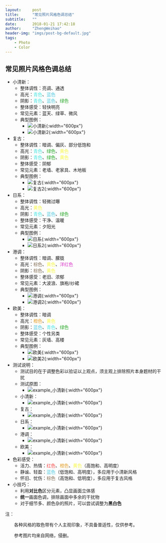 ```yaml
---
layout:     post
title:      "常见照片风格色调总结"
subtitle:   ""
date:       2018-01-21 17:42:18
author:     "ZhengWeihao"
header-img: "imgs/post-bg-default.jpg"
tags:
    - Photo
    - Color
---
```


常见照片风格色调总结
---

* 小清新：
  * 整体调性：亮调、通透
  * 高光：<font color="#4ce6e3">青色</font>、<font color="#50c9e0">蓝色</font>
  * 阴影：<font color="#4ce6e3">青色</font>、<font color="#50c9e0">蓝色</font>、<font color="#25a726">绿色</font>
  * 整体感受：轻快明亮
  * 常见元素：蓝天、绿草、微风
  * 典型图例：
    * ![小清新](/imgs/photo-styles-colors/小清新.jpg){:width="600px"}
    * ![小清新2](/imgs/photo-styles-colors/小清新2.jpg){:width="600px"}
* 复古：
  * 整体调性：暗调、偏灰、部分低饱和
  * 高光：<font color="#4ce6e3">青色</font>、<font color="#25a726">绿色</font>、<font color="#f9f846">黄色</font>
  * 阴影：<font color="#4ce6e3">青色</font>、<font color="#25a726">绿色</font>、<font color="#f9f846">黄色</font>
  * 整体感受：阴郁
  * 常见元素：老墙、老家具、木地板
  * 典型图例：
    * ![复古](/imgs/photo-styles-colors/复古.jpg){:width="600px"}
    * ![复古2](/imgs/photo-styles-colors/复古2.jpg){:width="600px"}
* 日系：
  * 整体调性：轻微过曝
  * 高光：<font color="#f9f846">黄色</font>
  * 阴影：<font color="#4ce6e3">青色</font>、<font color="#50c9e0">蓝色</font>、<font color="#25a726">绿色</font>
  * 整体感受：干净、温暖
  * 常见元素：夕阳光
  * 典型图例：
    * ![日系](/imgs/photo-styles-colors/日系.jpg){:width="600px"}
    * ![日系2](/imgs/photo-styles-colors/日系2.jpeg){:width="600px"}
* 港调：
  * 整体调性：暗调、朦胧
  * 高光：<font color="#846e54">棕色</font>、<font color="#f9f846">黄色</font>、<font color="#da37c9">洋红色</font>
  * 阴影：<font color="#846e54">棕色</font>、<font color="#f9f846">黄色</font>
  * 整体感受：老旧、浓郁
  * 常见元素：大波浪、旗袍/纱裙
  * 典型图例：
    * ![港调](/imgs/photo-styles-colors/港调.jpg){:width="600px"}
    * ![港调2](/imgs/photo-styles-colors/港调2.png){:width="600px"}
* 欧美：
  * 整体调性：暗调
  * 高光：<font color="#e49e28">橙色</font>、<font color="#f9f846">黄色</font>
  * 阴影：<font color="#50c9e0">蓝色</font>、<font color="#4ce6e3">青色</font>、<font color="#25a726">绿色</font>
  * 整体感受：个性另类
  * 常见元素：灰墙、高楼
  * 典型图例：
    * ![欧美](/imgs/photo-styles-colors/欧美.jpg){:width="600px"}
    * ![欧美2](/imgs/photo-styles-colors/欧美2.jpg){:width="600px"}
* 测试说明：
  * 测试目的在于调整色彩以验证以上观点，须主观上排除照片本身题材的干扰
  * 测试原图：
    * ![example_小清新](/imgs/photo-styles-colors/example.png){:width="600px"}
  * 小清新：
    - ![example_小清新](/imgs/photo-styles-colors/example_小清新.png){:width="600px"}
  * 复古：
    - ![example_小清新](/imgs/photo-styles-colors/example_复古.png){:width="600px"}
  * 日系：
    - ![example_小清新](/imgs/photo-styles-colors/example_日系.png){:width="600px"}
  * 港调：
    - ![example_小清新](/imgs/photo-styles-colors/example_港调.png){:width="600px"}
  * 欧美：
    - ![example_小清新](/imgs/photo-styles-colors/example_欧美.png){:width="600px"}
* 色彩感受：
  * 活力、热情：<font color="#f94646">红色</font>、<font color="#e49e28">橙色</font>、<font color="#f9f846">黄色</font>（高饱和、高明度）
  * 静谧、轻盈：<font color="#50c9e0">蓝色</font>（低饱和、高明度），多应用于小清新风格
  * 怀旧、忧伤：<font color="#846e54">棕色</font>（高饱和、低明度），多应用于复古风格
* 小技巧：
  * 利用**对比色**区分元素，凸显画面立体感
  * **统一**画面色调，排除画面中多余的干扰物
  * 对于细节多、颜色杂的照片，可以尝试调整为**黑白色**



注：

　　各种风格的取色带有个人主观印象，不具备普适性，仅供参考。

　　参考图片均来自网络，侵删。